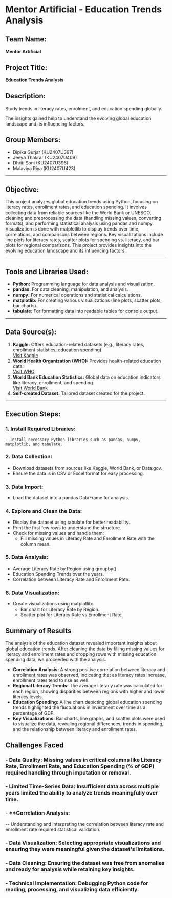 # Mentor Artificial - Education Trends Analysis

## Team Name:
**Mentor Artificial**

## Project Title:
**Education Trends Analysis**

## Description:
Study trends in literacy rates, enrolment, and education spending globally.
  
The insights gained help to understand the evolving global education landscape and its influencing factors.

## Group Members:
- Dipika Gurjar (KU2407U397)  
- Jeeya Thakrar (KU2407U409)  
- Dhriti Soni (KU2407U396)  
- Malaviya Riya (KU2407U423)  

---

## Objective:
This project analyzes global education trends using Python, focusing on literacy rates, enrollment rates, and education spending. It involves collecting data from reliable sources like the World Bank or UNESCO, cleaning and preprocessing the data (handling missing values, converting formats), and performing statistical analysis using pandas and numpy. Visualization is done with matplotlib to display trends over time, correlations, and comparisons between regions. Key visualizations include line plots for literacy rates, scatter plots for spending vs. literacy, and bar plots for regional comparisons. This project provides insights into the evolving education landscape and its influencing factors.

---

## Tools and Libraries Used:
- **Python:** Programming language for data analysis and visualization.
- **pandas:** For data cleaning, manipulation, and analysis.
- **numpy:** For numerical operations and statistical calculations.
- **matplotlib:** For creating various visualizations (line plots, scatter plots, bar charts).
- **tabulate:** For formatting data into readable tables for console output.

---

## Data Source(s):
1. **Kaggle:** Offers education-related datasets (e.g., literacy rates, enrollment statistics, education spending).  
   [Visit Kaggle](https://www.kaggle.com/datasets)  
2. **World Health Organization (WHO):** Provides health-related education data.  
   [Visit WHO](https://www.who.int/data)  
3. **World Bank Education Statistics:** Global data on education indicators like literacy, enrollment, and spending.  
   [Visit World Bank](https://data.worldbank.org/topic/education)  
4. **Self-created Dataset:** Tailored dataset created for the project.

---

## Execution Steps:

### 1. **Install Required Libraries:**
    - Install necessary Python libraries such as pandas, numpy, matplotlib, and tabulate.

### 2. **Data Collection:**
   - Download datasets from sources like Kaggle, World Bank, or Data.gov.
   - Ensure the data is in CSV or Excel format for easy processing.

### 3. **Data Import:**
   - Load the dataset into a pandas DataFrame for analysis.
### 4. **Explore and Clean the Data:**
   - Display the dataset using tabulate for better readability.
   - Print the first few rows to understand the structure.
   - Check for missing values and handle them:
       - Fill missing values in Literacy Rate and Enrollment Rate with the column mean.
### 5. **Data Analysis:**
   - Average Literacy Rate by Region using groupby().
   - Education Spending Trends over the years.
   - Correlation between Literacy Rate and Enrollment Rate.
### 6. **Data Visualization:**
   - Create visualizations using matplotlib:
       - Bar chart for Literacy Rate by Region.
       - Scatter plot for Literacy Rate vs Enrollment Rate.

## Summary of Results
The analysis of the education dataset revealed important insights about global education trends. After cleaning the data by filling missing values for literacy and enrollment rates and dropping rows with missing education spending data, we proceeded with the analysis.
 -	**Correlation Analysis:** A strong positive correlation between literacy and enrollment rates was observed, indicating that as literacy rates increase, enrollment rates tend to rise as well.
 -	**Regional Literacy Trends:** The average literacy rate was calculated for each region, showing disparities between regions with higher and lower literacy levels.
 -	**Education Spending:** A line chart depicting global education spending trends highlighted the fluctuations in investment over time as a percentage of GDP.
 -	**Key Visualizations:** Bar charts, line graphs, and scatter plots were used to visualize the data, revealing regional differences, trends in spending, and the relationship between literacy and enrollment rates.

## Challenges Faced
### - **Data Quality:**  Missing values in critical columns like Literacy Rate, Enrollment Rate, and Education Spending (% of GDP) required handling through imputation or removal.
### - **Limited Time-Series Data:** Insufficient data across multiple years limited the ability to analyze trends meaningfully over time.
### - **Correlation Analysis:
 --	Understanding and interpreting the correlation between literacy rate and enrollment rate required statistical validation.
### - **Data Visualization:**	Selecting appropriate visualizations and ensuring they were meaningful given the dataset's limitations.
### - **Data Cleaning:**	Ensuring the dataset was free from anomalies and ready for analysis while retaining key insights.
### - **Technical Implementation:**	Debugging Python code for reading, processing, and visualizing data efficiently.
